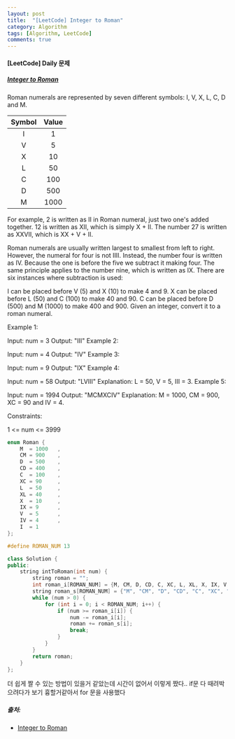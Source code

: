 ```yaml
---
layout: post
title:  "[LeetCode] Integer to Roman"
category: Algorithm
tags: [Algorithm, LeetCode]
comments: true  
---
```


#### [LeetCode] Daily 문제
##### [Integer to Roman](https://leetcode.com/problems/integer-to-roman/)

Roman numerals are represented by seven different symbols: I, V, X, L, C, D and M.

|Symbol | Value |
|:-----:|:-----:|
|   I   | 1     |
|   V   | 5     |
|   X   | 10    |
|   L   | 50    |
|   C   | 100   |
|   D   | 500   |
|   M   | 1000  |

For example, 2 is written as II in Roman numeral, just two one's added together. 12 is written as XII, which is simply X + II. The number 27 is written as XXVII, which is XX + V + II.

Roman numerals are usually written largest to smallest from left to right. However, the numeral for four is not IIII. Instead, the number four is written as IV. Because the one is before the five we subtract it making four. The same principle applies to the number nine, which is written as IX. There are six instances where subtraction is used:

I can be placed before V (5) and X (10) to make 4 and 9. 
X can be placed before L (50) and C (100) to make 40 and 90. 
C can be placed before D (500) and M (1000) to make 400 and 900.
Given an integer, convert it to a roman numeral.


Example 1:

Input: num = 3
Output: "III"
Example 2:

Input: num = 4
Output: "IV"
Example 3:

Input: num = 9
Output: "IX"
Example 4:

Input: num = 58
Output: "LVIII"
Explanation: L = 50, V = 5, III = 3.
Example 5:

Input: num = 1994
Output: "MCMXCIV"
Explanation: M = 1000, CM = 900, XC = 90 and IV = 4.
 

Constraints:

1 <= num <= 3999

``` cpp
enum Roman {
    M  = 1000   ,
    CM = 900    ,
    D  = 500    ,
    CD = 400    ,
    C  = 100    ,
    XC = 90     ,
    L  = 50     ,
    XL = 40     ,
    X  = 10     ,
    IX = 9      ,
    V  = 5      ,
    IV = 4      ,
    I  = 1
};

#define ROMAN_NUM 13

class Solution {
public:
    string intToRoman(int num) {
        string roman = "";
        int roman_i[ROMAN_NUM] = {M, CM, D, CD, C, XC, L, XL, X, IX, V, IV, I};
        string roman_s[ROMAN_NUM] = {"M", "CM", "D", "CD", "C", "XC", "L", "XL", "X", "IX", "V", "IV", "I"};
        while (num > 0) {
            for (int i = 0; i < ROMAN_NUM; i++) {
                if (num >= roman_i[i]) {
                    num -= roman_i[i];
                    roman += roman_s[i];
                    break;
                }
            }
        }
        return roman;
    }
};
```

더 쉽게 짤 수 있는 방법이 있을거 같았는데 시간이 없어서 이렇게 짰다.. if문 다 때려박으려다가 보기 흉할거같아서 for 문을 사용했다

##### 출처:
- [Integer to Roman](https://leetcode.com/problems/integer-to-roman/)
